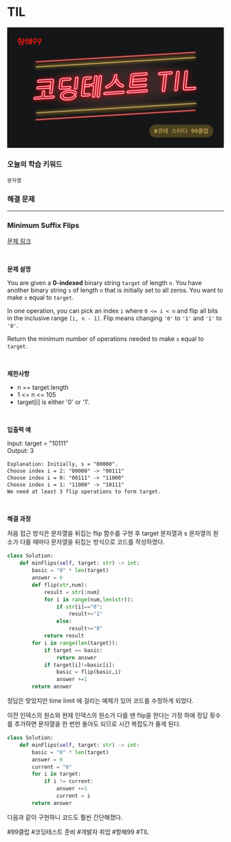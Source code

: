 # TIL


![image](img.png)

### 오늘의 학습 키워드

    문자열

### 해결 문제
<hr/>


### Minimum Suffix Flips

[문제 링크][link]

[link]: https://leetcode.com/problems/minimum-suffix-flips/description/

<br/>

**문제 설명**   

You are given a **0-indexed** binary string `target` of length `n`. You have another binary string `s` of length `n` that is initially set to all zeros. You want to make `s` equal to `target`.

In one operation, you can pick an index `i` where `0 <= i < n` and flip all bits in the inclusive range `[i, n - 1]`. Flip means changing `'0'` to `'1'` and `'1'` to `'0'`.

Return the minimum number of operations needed to make `s` equal to `target`.

<br/>

**제한사항**

- n == target.length
- 1 <= n <= 105
- target[i] is either '0' or '1'.

<br/>

**입출력 예**

Input: target = "10111"   
Output: 3  
```
Explanation: Initially, s = "00000".   
Choose index i = 2: "00000" -> "00111"   
Choose index i = 0: "00111" -> "11000"   
Choose index i = 1: "11000" -> "10111"   
We need at least 3 flip operations to form target.   
```

<br/>

**해결 과정**

처음 접근 방식은 문자열을 뒤집는 flip 함수를 구현 후 target 문자열과 s 문자열의 원소가 다를 때마다 문자열을 뒤집는 방식으로 코드를 작성하였다.

```python
class Solution:
    def minFlips(self, target: str) -> int:
        basic = "0" * len(target)
        answer = 0
        def flip(str,num):
            result = str[:num]
            for i in range(num,len(str)):
                if str[i]=="0":
                    result+="1"
                else:
                    result+="0"
            return result
        for i in range(len(target)):
            if target == basic:
                return answer
            if target[i]!=basic[i]:
                basic = flip(basic,i)
                answer +=1
        return answer
```

정답은 맞았지만 time limit 에 걸리는 예제가 있어 코드를 수정하게 되었다.

이전 인덱스의 원소와 현재 인덱스의 원소가 다를 땐 flip을 한다는 가정 하에 정답 횟수를 추가하면 문자열을 한 번만 돌아도 되므로 시간 복잡도가 줄게 된다.

```python
class Solution:
    def minFlips(self, target: str) -> int:
        basic = "0" * len(target)
        answer = 0
        current = "0"
        for i in target:
            if i != current:
                answer +=1
                current = i
        return answer
```

다음과 같이 구현하니 코드도 훨씬 간단해졌다.

#99클럽  #코딩테스트 준비  #개발자 취업  #항해99  #TIL
